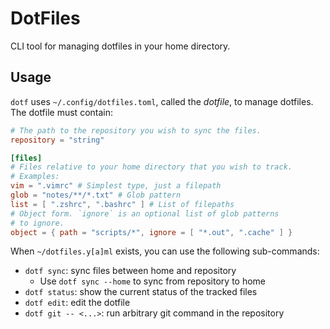 # DotFiles

CLI tool for managing dotfiles in your home directory.

## Usage

`dotf` uses `~/.config/dotfiles.toml`, called the _dotfile_, to manage dotfiles.
The dotfile must contain:

```toml
# The path to the repository you wish to sync the files.
repository = "string"

[files]
# Files relative to your home directory that you wish to track.
# Examples:
vim = ".vimrc" # Simplest type, just a filepath
glob = "notes/**/*.txt" # Glob pattern
list = [ ".zshrc", ".bashrc" ] # List of filepaths
# Object form. `ignore` is an optional list of glob patterns
# to ignore.
object = { path = "scripts/*", ignore = [ "*.out", ".cache" ] }
```

When `~/dotfiles.y[a]ml`  exists, you can use the following sub-commands:
- `dotf sync`: sync files between home and repository
  - Use `dotf sync --home` to sync from repository to home
- `dotf status`: show the current status of the tracked files
- `dotf edit`: edit the dotfile
- `dotf git -- <...>`: run arbitrary git command in the repository
